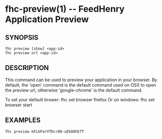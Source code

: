 fhc-preview(1) -- FeedHenry Application Preview
===============================================

## SYNOPSIS

    fhc preview [show] <app-id>
    fhc preview url <app-id> 
    
## DESCRIPTION

This command can be used to preview your application in your browser. By default, the 'open' command is the default command used on OSX to open the preview url, otherwise 'google-chrome' is the default command.

To set your default brower: fhc set browser firefox
Or on windows: fhc set browser start

## EXAMPLES

    fhc preview mfLkParVTDcr80-uEk8OhEfT

